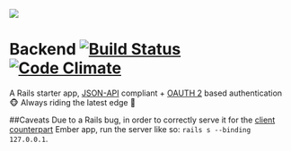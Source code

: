 ![](http://i.imgur.com/ubDi4gW.jpg)

# Backend [![Build Status](https://travis-ci.org/mariogintili/backend.svg?branch=master)](https://travis-ci.org/mariogintili/backend) [![Code Climate](https://codeclimate.com/github/mariogintili/backend/badges/gpa.svg)](https://codeclimate.com/github/mariogintili/backend)

A Rails starter app, [JSON-API](http://jsonapi.org/) compliant + [OAUTH 2](http://oauth.net/2/) based authentication :monkey_face:  Always riding the latest edge :light_rail:

##Caveats
Due to a Rails bug, in order to correctly serve it for the [client counterpart](https://github.com/mariogintili/ember-oauth-client) Ember app, run the server like so: `rails s --binding 127.0.0.1`.